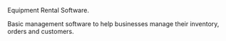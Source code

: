 Equipment Rental Software.

Basic management software to help businesses manage their inventory, orders and customers.
